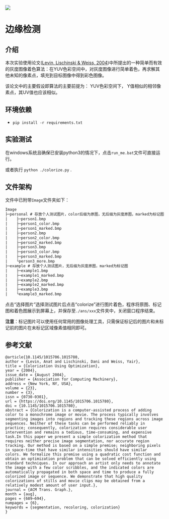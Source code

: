 ![](https://typora-ilgzh.oss-cn-beijing.aliyuncs.com/202303241424670.jpeg)

# 边缘检测

## 介绍

本次实验使用论文([Levin, Lischinski & Weiss, 2004](http://www.cs.huji.ac.il/~yweiss/Colorization/colorization-siggraph04.pdf))中所提出的一种简单而有效的灰度图像着色算法：在YUV色彩空间中，对灰度图像进行简单着色，再求解其他未知的像素点，填充到目标图像中得到彩色图像。

该论文中的主要假设即算法的主要前提为： YUV色彩空间下， Y值相似的相邻像素点，其UV值也应该相似。

## 环境依赖
- `pip install -r requirements.txt`

## 实验测试

在windows系统且确保已安装python3的情况下，点击`run_me.bat`文件可直接运行。

或者执行 `python ./colorize.py` .

## 文件架构

文件中已附带`Image`文件夹如下：

```txt
Image
├─personal # 存放个人测试图片，color后缀为原图，无后缀为灰度原图，marked为标记图
|    ├─person1.bmp
|    ├─person1_color.bmp
|    ├─person1_marked.bmp
|    ├─person2.bmp
|    ├─person2_color.bmp
|    ├─person2_marked.bmp
|    ├─person3.bmp
|    ├─person3_color.bmp
|    ├─person3_marked.bmp
|    └person3_more.bmp
├─example # 存放个人测试图片，无后缀为灰度原图，marked为标记图
|    ├─example1.bmp
|    ├─example1_marked.bmp
|    ├─example2.bmp
|    ├─example2_marked.bmp
|    ├─example3.bmp
|    └example3_marked.bmp
```

点击“选择图片”选择测试图片后点击“colorize”进行图片着色，程序将原图、标记图和着色图展示到屏幕上，并保存至`./ans/xxx`文件夹中，关闭窗口程序结束。

**注意**：标记图片可以使用任何常用的图像处理工具，只需保证标记后的图片和未标记前的图片在未标记区域像素值相同即可。

## 参考文献
```
@article{10.1145/1015706.1015780,
author = {Levin, Anat and Lischinski, Dani and Weiss, Yair},
title = {Colorization Using Optimization},
year = {2004},
issue_date = {August 2004},
publisher = {Association for Computing Machinery},
address = {New York, NY, USA},
volume = {23},
number = {3},
issn = {0730-0301},
url = {https://doi.org/10.1145/1015706.1015780},
doi = {10.1145/1015706.1015780},
abstract = {Colorization is a computer-assisted process of adding color to a monochrome image or movie. The process typically involves segmenting images into regions and tracking these regions across image sequences. Neither of these tasks can be performed reliably in practice; consequently, colorization requires considerable user intervention and remains a tedious, time-consuming, and expensive task.In this paper we present a simple colorization method that requires neither precise image segmentation, nor accurate region tracking. Our method is based on a simple premise; neighboring pixels in space-time that have similar intensities should have similar colors. We formalize this premise using a quadratic cost function and obtain an optimization problem that can be solved efficiently using standard techniques. In our approach an artist only needs to annotate the image with a few color scribbles, and the indicated colors are automatically propagated in both space and time to produce a fully colorized image or sequence. We demonstrate that high quality colorizations of stills and movie clips may be obtained from a relatively modest amount of user input.},
journal = {ACM Trans. Graph.},
month = {aug},
pages = {689–694},
numpages = {6},
keywords = {segmentation, recoloring, colorization}
}
```